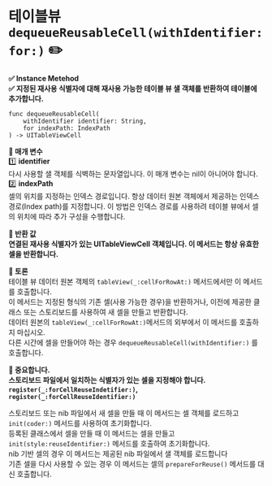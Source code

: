 # 테이블뷰 `dequeueReusableCell(withIdentifier:for:)` ✏️

**✅ Instance Metehod**</br>
**✅ 지정된 재사용 식별자에 대해 재사용 가능한 테이블 뷰 샐 객체를 반환하여 테이블에 추가합니다.**
```swift!
func dequeueReusableCell(
    withIdentifier identifier: String,
    for indexPath: IndexPath
) -> UITableViewCell
```

**📜 매개 변수**</br>
1️⃣ **identifier**</br>다시 사용할 샐 객체를 식벽하는 문자열입니다. 이 매개 변수는 nil이 아니어야 합니다.</br>
2️⃣ **indexPath**</br>셀의 위치를 지정하는 인덱스 경로입니다. 항상 데이터 원본 객체에서 제공하는 인덱스 경로(Index path)를 지정합니다. 이 방법은 인덱스 경로를 사용하려 테이블 뷰에서 셀의 위치에 따라 추가 구성을 수행합니다.</br>

**📜 반환 값**</br>
**연결된 재사용 식별자가 있는 UITableViewCell 객체입니다. 이 메서드는 항상 유효한 셀을 반환합니다.**</br>

**📢 토론**</br>
테이블 뷰 데이터 원본 객체의 `tableView(_:cellForRowAt:)` 메서드에서만 이 메서드를 호출합니다.</br>이 메서드는 지정된 형식의 기존 셀(사용 가능한 경우)을 반환하거나, 이전에 제공한 클래스 또는 스토리보드를 사용하여 새 셀을 만들고 반환합니다.</br>데이터 원본의 `tableView(_:cellForRowAt:)`메서드의 외부에서 이 메서드를 호출하지 마십시오.</br>다른 시간에 셀을 만들어야 하는 경우 `dequeueReusableCell(withIdentifier:)` 를 호출합니다.</br>

**📌 중요합니다.**</br>
**스토리보드 파일에서 일치하는 식별자가 있는 셀을 지정해야 합니다.</br>`register(_:forCellReuseIndetifier:)`, `register(_:forCellReuseIdentifier:)`**</br>

스토리보드 또는 nib 파일에서 새 셀을 만들 때 이 메서드는 셀 객체를 로드하고 `init(coder:)` 메서드를 사용하여 초기화합니다.</br>등록된 클래스에서 셀을 만들 때 이 메서드는 셀을 만들고 `init(style:reuseIdentifier:)` 메서드를 호출하여 초기화합니다.</br>nib 기반 셀의 경우 이 메서드는 제공된 nib 파일에서 샐 객체를 로드합니다</br>기존 셀을 다시 사용할 수 있는 경우 이 메서드는 셀의 `prepareForReuse()` 메서드를 대신 호출합니다.
